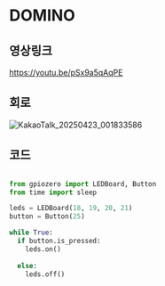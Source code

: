 # DOMINO

## 영상링크
https://youtu.be/pSx9a5qAqPE

## 회로

![KakaoTalk_20250423_001833586](https://github.com/user-attachments/assets/f081863c-eb1c-4c79-afcb-7154b1c9baa2)



## 코드

```python

from gpiozero import LEDBoard, Button
from time import sleep

leds = LEDBoard(18, 19, 20, 21)
button = Button(25)

while True:
  if button.is_pressed:
    leds.on()
    
  else:
    leds.off()

```
